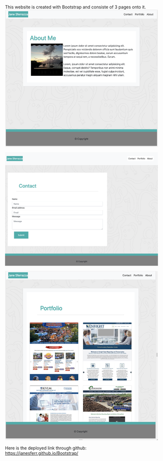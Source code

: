 This website is created with Bootstrap and consiste of 3 pages onto it.  
![Top of the website screenshot](Images/Aboutme.png?raw=true "Screenshot of webpage for About me")

![Top of the website screenshot](Images/Contactpage.png?raw=true "Top screenshot of webpage")

![Top of the website screenshot](Images/Portfolio.png?raw=true "Top screenshot of webpage")

Here is the deployed link through github: https://janesferr.github.io/Bootstrap/
